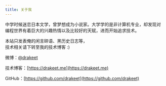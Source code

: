 ```yaml
---
title: 关于我
---
```


中学时候迷恋日本文学，曾梦想成为小说家。大学学的是非计算机专业，却发现对编程世界有着巨大的兴趣热情以及比较好的天赋，进而开始追求技术。

本站只发表俺的闲言碎语、黑历史日志等，<br/>技术相关请下转至我的技术博客 :)

微博：[@drakeet](htts://weibo.com/drak11t)

技术博客：[https://drakeet.me](https://drakeet.me)

GitHub：[https://github.com/drakeet](https://github.com/drakeet)
